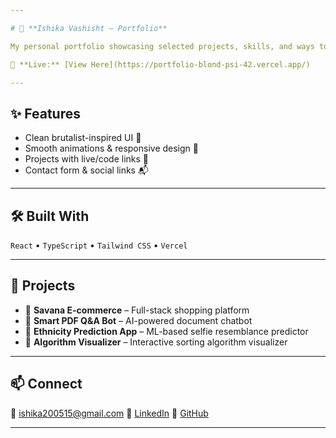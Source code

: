 ```yaml
---

# 🌸 **Ishika Vashisht – Portfolio**

My personal portfolio showcasing selected projects, skills, and ways to connect with me.

🔗 **Live:** [View Here](https://portfolio-blond-psi-42.vercel.app/)

---
```


## ✨ **Features**

* Clean brutalist-inspired UI 🎨
* Smooth animations & responsive design 📱
* Projects with live/code links 🚀
* Contact form & social links 📬

---

## 🛠️ **Built With**

`React` • `TypeScript` • `Tailwind CSS` • `Vercel`

---

## 📌 **Projects**

* 🛒 **Savana E-commerce** – Full-stack shopping platform
* 🤖 **Smart PDF Q\&A Bot** – AI-powered document chatbot
* 🧬 **Ethnicity Prediction App** – ML-based selfie resemblance predictor
* 🔢 **Algorithm Visualizer** – Interactive sorting algorithm visualizer

---

## 📫 **Connect**

📧 [ishika200515@gmail.com](mailto:ishika200515@gmail.com)
💼 [LinkedIn](https://www.linkedin.com/in/ishika-vashisht)
🐙 [GitHub](https://github.com/QuintessenceCoding)

---

